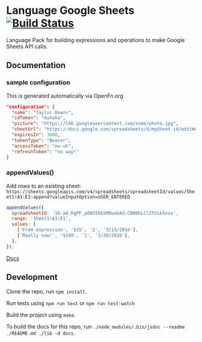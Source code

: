 # Language Google Sheets [![Build Status](https://travis-ci.org/OpenFn/language-googlesheets.svg?branch=master)](https://travis-ci.org/OpenFn/language-googlesheets)

Language Pack for building expressions and operations to make Google Sheets API
calls.

## Documentation

### sample configuration

This is generated automatically via OpenFn.org

```json
"configuration": {
  "name": "Taylor Downs",
  "idToken": "muhaha",
  "picture": "https://lh6.googleusercontent.com/some/photo.jpg",
  "sheetUrl": "https://docs.google.com/spreadsheets/d/mySheet-id/edit#gid=0",
  "expiresIn": 3600,
  "tokenType": "Bearer",
  "accessToken": "nu-uh",
  "refreshToken": "no way!"
}
```

### appendValues()

Add rows to an existing sheet:
`https://sheets.googleapis.com/v4/spreadsheets/spreadsheetId/values/Sheet1!A1:E1:append?valueInputOption=USER_ENTERED`

```js
appendValues({
  spreadsheetId: '1O-a4_RgPF_p8W3I6b5M9wobA3-CBW8hLClZfUik5sos',
  range: 'Sheet1!A1:E1',
  values: [
    ['From expression', '$15', '2', '3/15/2016'],
    ['Really now!', '$100', '1', '3/20/2016'],
  ],
});
```

[Docs](docs/index)

## Development

Clone the repo, run `npm install`.

Run tests using `npm run test` or `npm run test:watch`

Build the project using `make`.

To build the docs for this repo, run
`./node_modules/.bin/jsdoc --readme ./README.md ./lib -d docs`.
